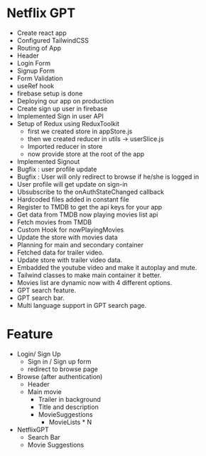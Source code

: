 # Netflix GPT

- Create react app
- Configured TailwindCSS
- Routing of App
- Header
- Login Form
- Signup Form
- Form Validation
- useRef hook
- firebase setup is done
- Deploying our app on production
- Create sign up user in firebase
- Implemented Sign in user API
- Setup of Redux using ReduxToolkit
    - first we created store in appStore.js
    - then we created reducer in utils -> userSlice.js
    - Imported reducer in store 
    - now provide store at the root of the app
- Implemented Signout 
- Bugfix : user profile update
- Bugfix : User will only redirect to browse if he/she is logged in 
- User profile will get update on sign-in
- Ubsubscribe to the onAuthStateChanged callback
- Hardcoded files added in constant file
- Register to TMDB to get the api keys for your app
- Get data from TMDB now playing movies list api
- Fetch movies from TMDB 
- Custom Hook for nowPlayingMovies
- Update the store with movies data
- Planning for main and secondary container
- Fetched data for trailer video.
- Update store with trailer video data.
- Embadded the youtube video and make it autoplay and mute.
- Tailwind classes to make main container it better.
- Movies list are dynamic now with 4 different options.
- GPT search feature.
- GPT search bar.
- Multi language support in GPT search page.

# Feature 
- Login/ Sign Up
    - Sign in / Sign up form
    - redirect to browse page
- Browse (after authentication) 
    - Header
    - Main movie
        - Trailer in background 
        - Title and description
        - MovieSuggestions
            - MovieLists * N
- NetflixGPT
    - Search Bar
    - Movie Suggestions
